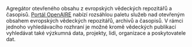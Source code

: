 
Agregátor otevřeného obsahu z evropských vědeckých repozitářů a časopisů.
[Portál OpenAIRE](https://www.openaire.eu/) nabízí rozsáhlou paletu služeb nad otevřeným obsahem evropských
vědeckých repozitářů, archivů a časopisů. V rámci jednoho vyhledávacího
rozhraní je možné kromě vědeckých publikací vyhledávat také výzkumná data,
projekty, lidi, organizace a poskytovatele dat.

